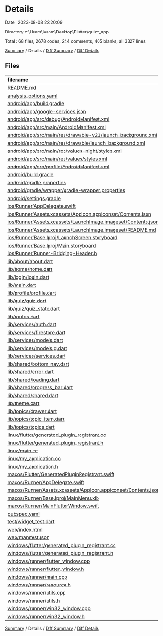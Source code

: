 # Details

Date : 2023-08-08 22:20:09

Directory c:\\Users\\ivanm\\Desktop\\Flutter\\quizz_app

Total : 68 files,  2678 codes, 244 comments, 405 blanks, all 3327 lines

[Summary](results.md) / Details / [Diff Summary](diff.md) / [Diff Details](diff-details.md)

## Files
| filename | language | code | comment | blank | total |
| :--- | :--- | ---: | ---: | ---: | ---: |
| [README.md](/README.md) | Markdown | 10 | 0 | 7 | 17 |
| [analysis_options.yaml](/analysis_options.yaml) | YAML | 3 | 23 | 4 | 30 |
| [android/app/build.gradle](/android/app/build.gradle) | Groovy | 57 | 5 | 13 | 75 |
| [android/app/google-services.json](/android/app/google-services.json) | JSON | 54 | 0 | 0 | 54 |
| [android/app/src/debug/AndroidManifest.xml](/android/app/src/debug/AndroidManifest.xml) | XML | 4 | 4 | 1 | 9 |
| [android/app/src/main/AndroidManifest.xml](/android/app/src/main/AndroidManifest.xml) | XML | 28 | 6 | 1 | 35 |
| [android/app/src/main/res/drawable-v21/launch_background.xml](/android/app/src/main/res/drawable-v21/launch_background.xml) | XML | 4 | 7 | 2 | 13 |
| [android/app/src/main/res/drawable/launch_background.xml](/android/app/src/main/res/drawable/launch_background.xml) | XML | 4 | 7 | 2 | 13 |
| [android/app/src/main/res/values-night/styles.xml](/android/app/src/main/res/values-night/styles.xml) | XML | 9 | 9 | 1 | 19 |
| [android/app/src/main/res/values/styles.xml](/android/app/src/main/res/values/styles.xml) | XML | 9 | 9 | 1 | 19 |
| [android/app/src/profile/AndroidManifest.xml](/android/app/src/profile/AndroidManifest.xml) | XML | 4 | 4 | 1 | 9 |
| [android/build.gradle](/android/build.gradle) | Groovy | 28 | 0 | 5 | 33 |
| [android/gradle.properties](/android/gradle.properties) | Properties | 3 | 0 | 1 | 4 |
| [android/gradle/wrapper/gradle-wrapper.properties](/android/gradle/wrapper/gradle-wrapper.properties) | Properties | 5 | 0 | 1 | 6 |
| [android/settings.gradle](/android/settings.gradle) | Groovy | 8 | 0 | 4 | 12 |
| [ios/Runner/AppDelegate.swift](/ios/Runner/AppDelegate.swift) | Swift | 12 | 0 | 2 | 14 |
| [ios/Runner/Assets.xcassets/AppIcon.appiconset/Contents.json](/ios/Runner/Assets.xcassets/AppIcon.appiconset/Contents.json) | JSON | 122 | 0 | 0 | 122 |
| [ios/Runner/Assets.xcassets/LaunchImage.imageset/Contents.json](/ios/Runner/Assets.xcassets/LaunchImage.imageset/Contents.json) | JSON | 23 | 0 | 1 | 24 |
| [ios/Runner/Assets.xcassets/LaunchImage.imageset/README.md](/ios/Runner/Assets.xcassets/LaunchImage.imageset/README.md) | Markdown | 3 | 0 | 2 | 5 |
| [ios/Runner/Base.lproj/LaunchScreen.storyboard](/ios/Runner/Base.lproj/LaunchScreen.storyboard) | XML | 36 | 1 | 1 | 38 |
| [ios/Runner/Base.lproj/Main.storyboard](/ios/Runner/Base.lproj/Main.storyboard) | XML | 25 | 1 | 1 | 27 |
| [ios/Runner/Runner-Bridging-Header.h](/ios/Runner/Runner-Bridging-Header.h) | C++ | 1 | 0 | 1 | 2 |
| [lib/about/about.dart](/lib/about/about.dart) | Dart | 19 | 0 | 4 | 23 |
| [lib/home/home.dart](/lib/home/home.dart) | Dart | 27 | 0 | 3 | 30 |
| [lib/login/login.dart](/lib/login/login.dart) | Dart | 82 | 0 | 6 | 88 |
| [lib/main.dart](/lib/main.dart) | Dart | 41 | 5 | 8 | 54 |
| [lib/profile/profile.dart](/lib/profile/profile.dart) | Dart | 65 | 0 | 5 | 70 |
| [lib/quiz/quiz.dart](/lib/quiz/quiz.dart) | Dart | 221 | 1 | 15 | 237 |
| [lib/quiz/quiz_state.dart](/lib/quiz/quiz_state.dart) | Dart | 23 | 0 | 7 | 30 |
| [lib/routes.dart](/lib/routes.dart) | Dart | 12 | 0 | 2 | 14 |
| [lib/services/auth.dart](/lib/services/auth.dart) | Dart | 33 | 2 | 8 | 43 |
| [lib/services/firestore.dart](/lib/services/firestore.dart) | Dart | 41 | 4 | 8 | 53 |
| [lib/services/models.dart](/lib/services/models.dart) | Dart | 63 | 0 | 10 | 73 |
| [lib/services/models.g.dart](/lib/services/models.g.dart) | Dart | 68 | 4 | 13 | 85 |
| [lib/services/services.dart](/lib/services/services.dart) | Dart | 3 | 0 | 1 | 4 |
| [lib/shared/bottom_nav.dart](/lib/shared/bottom_nav.dart) | Dart | 46 | 1 | 3 | 50 |
| [lib/shared/error.dart](/lib/shared/error.dart) | Dart | 11 | 0 | 4 | 15 |
| [lib/shared/loading.dart](/lib/shared/loading.dart) | Dart | 23 | 0 | 5 | 28 |
| [lib/shared/progress_bar.dart](/lib/shared/progress_bar.dart) | Dart | 86 | 1 | 11 | 98 |
| [lib/shared/shared.dart](/lib/shared/shared.dart) | Dart | 4 | 0 | 1 | 5 |
| [lib/theme.dart](/lib/theme.dart) | Dart | 27 | 1 | 3 | 31 |
| [lib/topics/drawer.dart](/lib/topics/drawer.dart) | Dart | 97 | 1 | 8 | 106 |
| [lib/topics/topic_item.dart](/lib/topics/topic_item.dart) | Dart | 81 | 0 | 6 | 87 |
| [lib/topics/topics.dart](/lib/topics/topics.dart) | Dart | 52 | 0 | 4 | 56 |
| [linux/flutter/generated_plugin_registrant.cc](/linux/flutter/generated_plugin_registrant.cc) | C++ | 3 | 4 | 5 | 12 |
| [linux/flutter/generated_plugin_registrant.h](/linux/flutter/generated_plugin_registrant.h) | C++ | 5 | 5 | 6 | 16 |
| [linux/main.cc](/linux/main.cc) | C++ | 5 | 0 | 2 | 7 |
| [linux/my_application.cc](/linux/my_application.cc) | C++ | 74 | 11 | 20 | 105 |
| [linux/my_application.h](/linux/my_application.h) | C++ | 7 | 7 | 5 | 19 |
| [macos/Flutter/GeneratedPluginRegistrant.swift](/macos/Flutter/GeneratedPluginRegistrant.swift) | Swift | 12 | 3 | 4 | 19 |
| [macos/Runner/AppDelegate.swift](/macos/Runner/AppDelegate.swift) | Swift | 8 | 0 | 2 | 10 |
| [macos/Runner/Assets.xcassets/AppIcon.appiconset/Contents.json](/macos/Runner/Assets.xcassets/AppIcon.appiconset/Contents.json) | JSON | 68 | 0 | 1 | 69 |
| [macos/Runner/Base.lproj/MainMenu.xib](/macos/Runner/Base.lproj/MainMenu.xib) | XML | 343 | 0 | 1 | 344 |
| [macos/Runner/MainFlutterWindow.swift](/macos/Runner/MainFlutterWindow.swift) | Swift | 12 | 0 | 4 | 16 |
| [pubspec.yaml](/pubspec.yaml) | YAML | 43 | 1 | 12 | 56 |
| [test/widget_test.dart](/test/widget_test.dart) | Dart | 14 | 10 | 7 | 31 |
| [web/index.html](/web/index.html) | HTML | 38 | 16 | 6 | 60 |
| [web/manifest.json](/web/manifest.json) | JSON | 35 | 0 | 1 | 36 |
| [windows/flutter/generated_plugin_registrant.cc](/windows/flutter/generated_plugin_registrant.cc) | C++ | 3 | 4 | 5 | 12 |
| [windows/flutter/generated_plugin_registrant.h](/windows/flutter/generated_plugin_registrant.h) | C++ | 5 | 5 | 6 | 16 |
| [windows/runner/flutter_window.cpp](/windows/runner/flutter_window.cpp) | C++ | 48 | 4 | 15 | 67 |
| [windows/runner/flutter_window.h](/windows/runner/flutter_window.h) | C++ | 20 | 5 | 9 | 34 |
| [windows/runner/main.cpp](/windows/runner/main.cpp) | C++ | 30 | 4 | 10 | 44 |
| [windows/runner/resource.h](/windows/runner/resource.h) | C++ | 9 | 6 | 2 | 17 |
| [windows/runner/utils.cpp](/windows/runner/utils.cpp) | C++ | 53 | 2 | 10 | 65 |
| [windows/runner/utils.h](/windows/runner/utils.h) | C++ | 8 | 6 | 6 | 20 |
| [windows/runner/win32_window.cpp](/windows/runner/win32_window.cpp) | C++ | 210 | 24 | 55 | 289 |
| [windows/runner/win32_window.h](/windows/runner/win32_window.h) | C++ | 48 | 31 | 24 | 103 |

[Summary](results.md) / Details / [Diff Summary](diff.md) / [Diff Details](diff-details.md)